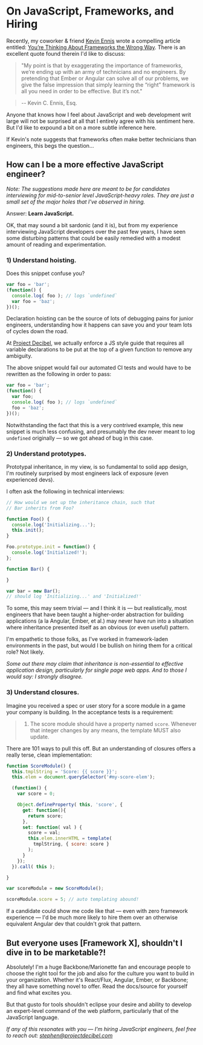 # On JavaScript, Frameworks, and Hiring

Recently, my coworker & friend [Kevin Ennis](http://kevvv.in) wrote a compelling
article entitled: [You’re Thinking About Frameworks the Wrong Way](http://kevvv.in/youre-thinking-about-frameworks-the-wrong-way/). There is
an excellent quote found therein I'd like to discuss:

>"My point is that by exaggerating the importance of frameworks, we’re ending up with an army of technicians and no engineers. By pretending that Ember or Angular can solve all of our problems, we give the false impression that simply learning the “right” framework is all you need in order to be effective. But it’s not."

> -- Kevin C. Ennis, Esq.

Anyone that knows how I feel about JavaScript and web development writ large
will not be surprised at all that I entirely agree with his sentiment here. But
I'd like to expound a bit on a more subtle inference here.

If Kevin's note suggests that frameworks often make better technicians than
engineers, this begs the question...

## How can I be a more effective JavaScript engineer?

*Note: The suggestions made here are meant to be for candidates interviewing
for mid-to-senior level JavaScript-heavy roles. They are just a small set of the
major holes that I've observed in hiring.*

Answer: **Learn JavaScript.**

OK, that may sound a bit sardonic (and it is), but from my experience
interviewing JavaScript developers over the past few years, I have seen some
disturbing patterns that could be easily remedied with a modest amount of
reading and experimentation.

### 1) Understand hoisting.

Does this snippet confuse you?

```js
var foo = 'bar';
(function() {
  console.log( foo ); // logs `undefined`
  var foo = 'baz';
})();
```

Declaration hoisting can be the source of lots of debugging pains for junior
engineers, understanding how it happens can save you and your team lots of cycles
down the road.

At [Project Decibel](http://projectdecibel.com), we actually enforce a JS style
guide that requires all variable declarations to be put at the top of a given
function to remove any ambiguity.

The above snippet would fail our automated CI tests and would have to be
rewritten as the following in order to pass:

```js
var foo = 'bar';
(function() {
  var foo;
  console.log( foo ); // logs `undefined`
  foo = 'baz';
})();
```

Notwithstanding the fact that this is a very contrived example, this new
snippet is much less confusing, and presumably the dev never meant to log
`undefined` originally — so we got ahead of bug in this case.

### 2) Understand prototypes.

Prototypal inheritance, in my view, is so fundamental to solid app design, I'm
routinely surprised by most engineers lack of exposure (even experienced devs).

I often ask the following in technical interviews:

```js
// How would we set up the inheritance chain, such that
// Bar inherits from Foo?

function Foo() {
  console.log('Initializing...');
  this.init();
}

Foo.prototype.init = function() {
  console.log('Initialized!');
};

function Bar() {

}

var bar = new Bar();
// should log 'Initializing...' and 'Initialized!'
```

To some, this may seem trivial — and I think it is — but realistically, most
engineers that have been taught a higher-order abstraction for building
applications (a la Angular, Ember, et al.) may never have run into a situation
where inheritance presented itself as an obvious (or even useful) pattern.

I'm empathetic to those folks, as I've worked in framework-laden environments
in the past, but would I be bullish on hiring them for a critical role? Not
likely.

*Some out there may claim that inheritance is non-essential to effective
application design, particularly for single page web apps. And to those I would
say: I strongly disagree.*

### 3) Understand closures.

Imagine you received a spec or user story for a score module in a game your
company is building. In the acceptance tests is a requirement:

> 1) The score module should have a property named `score`. Whenever that
integer changes by any means, the template MUST also update.

There are 101 ways to pull this off. But an understanding of closures offers
a really terse, clean implementation:

```js
function ScoreModule() {
  this.tmplString = 'Score: {{ score }}';
  this.elem = document.querySelector('#my-score-elem');

  (function() {
    var score = 0;

    Object.defineProperty( this, 'score', {
      get: function(){
        return score;
      },
      set: function( val ) {
        score = val;
        this.elem.innerHTML = template(
          tmplString, { score: score }
        );
      }
    });
  }).call( this );

}

var scoreModule = new ScoreModule();

scoreModule.score = 5; // auto templating abound!
```

If a candidate could show me code like that — even with zero framework
experience — I'd be much more likely to hire them over an otherwise
equivalent Angular dev that couldn't grok that pattern.

## But everyone uses [Framework X], shouldn't I dive in to be marketable?!

Absolutely! I'm a huge Backbone/Marionette fan and encourage people to choose
the right tool for the job and also for the culture you want to build in your
organization. Whether it's React/Flux, Angular, Ember, or Backbone; they all
have something novel to offer. Read the docs/source for yourself and find
what excites you.

But that gusto for tools shouldn't eclipse your desire and ability to develop
an expert-level command of the web platform, particularly that of the JavaScript
language.

*If any of this resonates with you — I'm hiring JavaScript engineers, feel free
to reach out: [stephen@projectdecibel.com](mailto:stephen@projectdecibel.com)*
